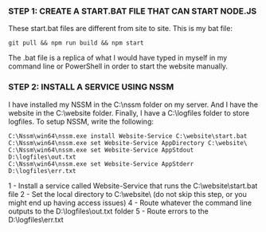 ### STEP 1: CREATE A START.BAT FILE THAT CAN START NODE.JS

These start.bat files are different from site to site. This is my bat file:

```
git pull && npm run build && npm start
```

The .bat file is a replica of what I would have typed in myself in my command line or PowerShell in order to start the website manually.

### STEP 2: INSTALL A SERVICE USING NSSM

I have installed my NSSM in the C:\nssm folder on my server. And I have the website in the C:\website folder. Finally, I have a C:\logfiles folder to store logfiles. To setup NSSM, write the following:

```
C:\Nssm\win64\nssm.exe install Website-Service C:\website\start.bat
C:\Nssm\win64\nssm.exe set Website-Service AppDirectory C:\website\
C:\Nssm\win64\nssm.exe set Website-Service AppStdout D:\logfiles\out.txt
C:\Nssm\win64\nssm.exe set Website-Service AppStderr D:\logfiles\err.txt
```

1 - Install a service called Website-Service that runs the C:\website\start.bat file
2 - Set the local directory to C:\website\ (do not skip this step, or you might end up having access issues)
4 - Route whatever the command line outputs to the D:\logfiles\out.txt folder
5 - Route errors to the D:\logfiles\err.txt
